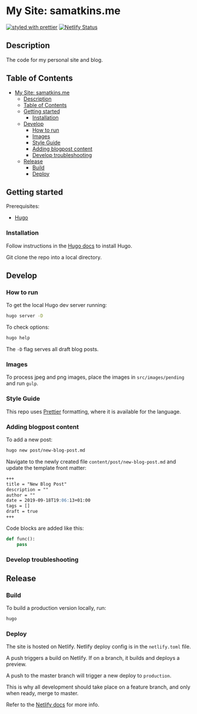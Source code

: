# My Site: samatkins.me

[![styled with prettier](https://img.shields.io/badge/styled_with-prettier-ff69b4.svg)](https://github.com/prettier/prettier)
[![Netlify Status](https://api.netlify.com/api/v1/badges/2d388ca4-8a57-44ce-b079-a6ae729c4e12/deploy-status)](https://app.netlify.com/sites/samatkinsme/deploys)

## Description

The code for my personal site and blog.

## Table of Contents

- [My Site: samatkins.me](#my-site-samatkinsme)
  - [Description](#description)
  - [Table of Contents](#table-of-contents)
  - [Getting started](#getting-started)
    - [Installation](#installation)
  - [Develop](#develop)
    - [How to run](#how-to-run)
    - [Images](#images)
    - [Style Guide](#style-guide)
    - [Adding blogpost content](#adding-blogpost-content)
    - [Develop troubleshooting](#develop-troubleshooting)
  - [Release](#release)
    - [Build](#build)
    - [Deploy](#deploy)

## Getting started

Prerequisites:

- [Hugo](https://gohugo.io)

### Installation

Follow instructions in the [Hugo docs](https://gohugo.io/getting-started/quick-start/) to install Hugo.

Git clone the repo into a local directory.

## Develop

### How to run

To get the local Hugo dev server running:

```bash
hugo server -D
```

To check options:

```bash
hugo help
```

The `-D` flag serves all draft blog posts.

### Images

To process jpeg and png images, place the images in `src/images/pending` and run `gulp`.

### Style Guide

This repo uses [Prettier](https://github.com/prettier/prettier) formatting, where it is available for the language.

### Adding blogpost content

To add a new post:

```sh
hugo new post/new-blog-post.md
```

Navigate to the newly created file `content/post/new-blog-post.md` and update the template front matter:

```markdown
+++
title = "New Blog Post"
description = ""
author = ""
date = 2019-09-18T19:06:13+01:00
tags = []
draft = true
+++
```

Code blocks are added like this:

```python
def func():
    pass
```

### Develop troubleshooting

## Release

### Build

To build a production version locally, run:

```sh
hugo
```

### Deploy

The site is hosted on Netlify. Netlify deploy config is in the `netlify.toml` file.

A push triggers a build on Netlify. If on a branch, it builds and deploys a preview.

 A push to the master branch will trigger a new deploy to `production`.

 This is why all development should take place on a feature branch, and only when ready, merge to master.

Refer to the [Netlify docs](https://www.netlify.com/docs/) for more info.
